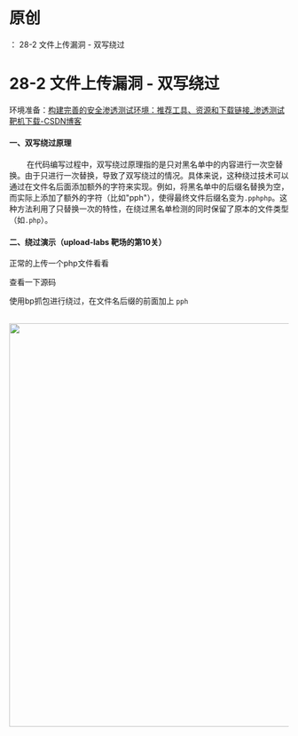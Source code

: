 # 原创
：  28-2 文件上传漏洞 - 双写绕过

# 28-2 文件上传漏洞 - 双写绕过

环境准备：[构建完善的安全渗透测试环境：推荐工具、资源和下载链接_渗透测试靶机下载-CSDN博客](https://blog.csdn.net/weixin_43263566/article/details/129031187)

#### 一、双写绕过原理

        在代码编写过程中，双写绕过原理指的是只对黑名单中的内容进行一次空替换。由于只进行一次替换，导致了双写绕过的情况。具体来说，这种绕过技术可以通过在文件名后面添加额外的字符来实现。例如，将黑名单中的后缀名替换为空，而实际上添加了额外的字符（比如"pph"），使得最终文件后缀名变为`.pphphp`。这种方法利用了只替换一次的特性，在绕过黑名单检测的同时保留了原本的文件类型（如`.php`）。

#### 二、绕过演示（upload-labs 靶场的第10关）

正常的上传一个php文件看看

查看一下源码

使用bp抓包进行绕过，在文件名后缀的前面加上 `pph`

 <img alt="" height="727" src="https://img-blog.csdnimg.cn/direct/4fb8d99c2982434db0459131dd39ee8a.png" width="1200"/>
